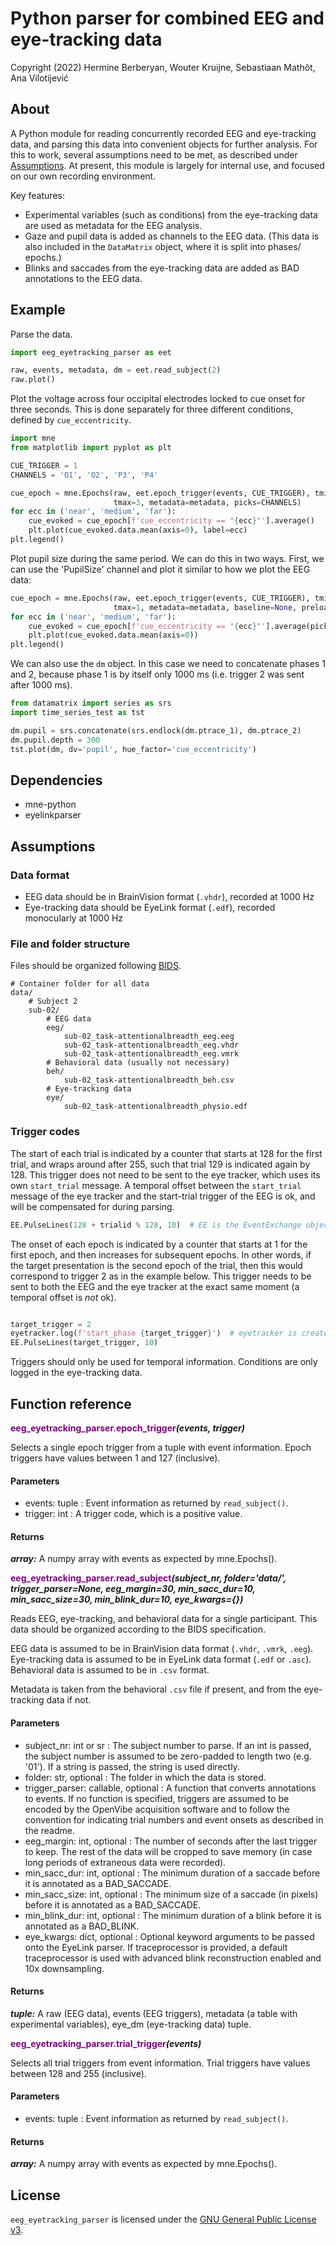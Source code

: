 # Python parser for combined EEG and eye-tracking data 

Copyright (2022) Hermine Berberyan, Wouter Kruijne, Sebastiaan Mathôt, Ana Vilotijević

## About

A Python module for reading concurrently recorded EEG and eye-tracking data, and parsing this data into convenient objects for further analysis. For this to work, several assumptions need to be met, as described under [Assumptions](#assumptions). At present, this module is largely for internal use, and focused on our own recording environment.

Key features:

- Experimental variables (such as conditions) from the eye-tracking data are used as metadata for the EEG analysis.
- Gaze and pupil data is added as channels to the EEG data. (This data is also included in the `DataMatrix` object, where it is split into phases/ epochs.)
- Blinks and saccades from the eye-tracking data are added as BAD annotations to the EEG data.


## Example

Parse the data.

```python
import eeg_eyetracking_parser as eet

raw, events, metadata, dm = eet.read_subject(2)
raw.plot()
```

Plot the voltage across four occipital electrodes locked to cue onset for three seconds. This is done separately for three different conditions, defined by `cue_eccentricity`.

```python
import mne
from matplotlib import pyplot as plt

CUE_TRIGGER = 1
CHANNELS = 'O1', 'O2', 'P3', 'P4'

cue_epoch = mne.Epochs(raw, eet.epoch_trigger(events, CUE_TRIGGER), tmin=-.1,
                       tmax=3, metadata=metadata, picks=CHANNELS)
for ecc in ('near', 'medium', 'far'):
    cue_evoked = cue_epoch[f'cue_eccentricity == "{ecc}"'].average()
    plt.plot(cue_evoked.data.mean(axis=0), label=ecc)
plt.legend()
```

Plot pupil size during the same period. We can do this in two ways. First, we can use the 'PupilSize' channel and plot it similar to how we plot the EEG data:

```python
cue_epoch = mne.Epochs(raw, eet.epoch_trigger(events, CUE_TRIGGER), tmin=0,
                       tmax=1, metadata=metadata, baseline=None, preload=True)
for ecc in ('near', 'medium', 'far'):
    cue_evoked = cue_epoch[f'cue_eccentricity == "{ecc}"'].average(picks='PupilSize')
    plt.plot(cue_evoked.data.mean(axis=0))
plt.legend()
```

We can also use the `dm` object. In this case we need to concatenate phases 1 and 2, because phase 1 is by itself only 1000 ms (i.e. trigger 2 was sent after 1000 ms).

```python
from datamatrix import series as srs
import time_series_test as tst

dm.pupil = srs.concatenate(srs.endlock(dm.ptrace_1), dm.ptrace_2)
dm.pupil.depth = 300
tst.plot(dm, dv='pupil', hue_factor='cue_eccentricity')
```

## Dependencies

- mne-python
- eyelinkparser


## Assumptions

### Data format

- EEG data should be in BrainVision format (`.vhdr`), recorded at 1000 Hz
- Eye-tracking data should be EyeLink format (`.edf`), recorded monocularly at 1000 Hz

### File and folder structure

Files should be organized following [BIDS](https://bids-specification.readthedocs.io/).

```
# Container folder for all data
data/
    # Subject 2
    sub-02/
        # EEG data
        eeg/
            sub-02_task-attentionalbreadth_eeg.eeg
            sub-02_task-attentionalbreadth_eeg.vhdr
            sub-02_task-attentionalbreadth_eeg.vmrk
        # Behavioral data (usually not necessary)
        beh/
            sub-02_task-attentionalbreadth_beh.csv
        # Eye-tracking data
        eye/
            sub-02_task-attentionalbreadth_physio.edf
```

### Trigger codes

The start of each trial is indicated by a counter that starts at 128 for the first trial, and wraps around after 255, such that trial 129 is indicated again by 128. This trigger does not need to be sent to the eye tracker, which uses its own `start_trial` message. A temporal offset between the `start_trial` message of the eye tracker and the start-trial trigger of the EEG is ok, and will be compensated for during parsing.

```python
EE.PulseLines(128 + trialid % 128, 10)  # EE is the EventExchange object
```

The onset of each epoch is indicated by a counter that starts at 1 for the first epoch, and then increases for subsequent epochs. In other words, if the target presentation is the second epoch of the trial, then this would correspond to trigger 2 as in the example below. This trigger needs to be sent to both the EEG and the eye tracker at the exact same moment (a temporal offset is *not* ok).

```python

target_trigger = 2
eyetracker.log(f'start_phase {target_trigger}')  # eyetracker is created by PyGaze
EE.PulseLines(target_trigger, 10)
```

Triggers should only be used for temporal information. Conditions are only logged in the eye-tracking data.


## Function reference

**<span style="color:purple">eeg&#95;eyetracking&#95;parser.epoch&#95;trigger</span>_(events, trigger)_**


Selects a single epoch trigger from a tuple with event information.
Epoch triggers have values between 1 and 127 (inclusive).


#### Parameters
* events: tuple :  Event information as returned by `read_subject()`.
* trigger: int :  A trigger code, which is a positive value.

#### Returns
<b><i>array:</i></b>  A numpy array with events as expected by mne.Epochs().



**<span style="color:purple">eeg&#95;eyetracking&#95;parser.read&#95;subject</span>_(subject_nr, folder='data/', trigger_parser=None, eeg_margin=30, min_sacc_dur=10, min_sacc_size=30, min_blink_dur=10, eye_kwargs={})_**


Reads EEG, eye-tracking, and behavioral data for a single participant.
This data should be organized according to the BIDS specification.


EEG data is assumed to be in BrainVision data format (`.vhdr`, `.vmrk`,
`.eeg`). Eye-tracking data is assumed to be in EyeLink data format (`.edf`
or `.asc`). Behavioral data is assumed to be in `.csv` format.

Metadata is taken from the behavioral `.csv` file if present, and from
the eye-tracking data if not.

#### Parameters
* subject_nr: int or sr :  The subject number to parse. If an int is passed, the subject number
	is assumed to be zero-padded to length two (e.g. '01'). If a string
	is passed, the string is used directly.
* folder: str, optional :  The folder in which the data is stored.
* trigger_parser: callable, optional :  A function that converts annotations to events. If no function is
	specified, triggers are assumed to be encoded by the OpenVibe
	acquisition software and to follow the convention for indicating
	trial numbers and event onsets as described in the readme.
* eeg_margin: int, optional :  The number of seconds after the last trigger to keep. The rest of the
	data will be cropped to save memory (in case long periods of extraneous
	data were recorded).
* min_sacc_dur: int, optional :  The minimum duration of a saccade before it is annotated as a
	BAD_SACCADE.
* min_sacc_size: int, optional :  The minimum size of a saccade (in pixels) before it is annotated as a
	BAD_SACCADE.
* min_blink_dur: int, optional :  The minimum duration of a blink before it is annotated as a
	BAD_BLINK.
* eye_kwargs: dict, optional :  Optional keyword arguments to be passed onto the EyeLink parser. If
	traceprocessor is provided, a default traceprocessor is used with
	advanced blink reconstruction enabled and 10x downsampling.

#### Returns
<b><i>tuple:</i></b>  A raw (EEG data), events (EEG triggers), metadata (a table with
	experimental variables), eye_dm (eye-tracking data) tuple.



**<span style="color:purple">eeg&#95;eyetracking&#95;parser.trial&#95;trigger</span>_(events)_**


Selects all trial triggers from event information. Trial triggers have
values between 128 and 255 (inclusive).


#### Parameters
* events: tuple :  Event information as returned by `read_subject()`.

#### Returns
<b><i>array:</i></b>  A numpy array with events as expected by mne.Epochs().

## License

`eeg_eyetracking_parser` is licensed under the [GNU General Public License
v3](http://www.gnu.org/licenses/gpl-3.0.en.html).
